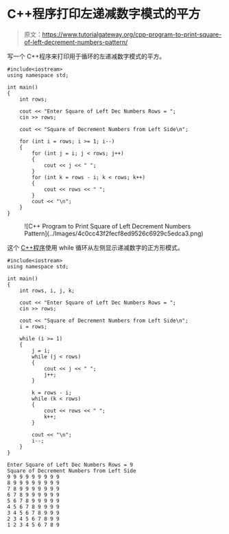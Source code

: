 # C++程序打印左递减数字模式的平方

> 原文：<https://www.tutorialgateway.org/cpp-program-to-print-square-of-left-decrement-numbers-pattern/>

写一个 C++程序来打印用于循环的左递减数字模式的平方。

```
#include<iostream>
using namespace std;

int main()
{
	int rows;

	cout << "Enter Square of Left Dec Numbers Rows = ";
	cin >> rows;

	cout << "Square of Decrement Numbers from Left Side\n";

	for (int i = rows; i >= 1; i--)
	{
		for (int j = i; j < rows; j++)
		{
			cout << j << " ";
		}
		for (int k = rows - i; k < rows; k++)
		{
			cout << rows << " ";
		}
		cout << "\n";
	}
}
```

<figure class="wp-block-image size-large">![C++ Program to Print Square of Left Decrement Numbers Pattern](../Images/4c0cc43f2fecf8ed9526c6929c5edca3.png)</figure>

这个 [C++程序](https://www.tutorialgateway.org/cpp-programs/)使用 while 循环从左侧显示递减数字的正方形模式。

```
#include<iostream>
using namespace std;

int main()
{
	int rows, i, j, k;

	cout << "Enter Square of Left Dec Numbers Rows = ";
	cin >> rows;

	cout << "Square of Decrement Numbers from Left Side\n";
	i = rows;

	while (i >= 1)
	{
		j = i;
		while (j < rows)
		{
			cout << j << " ";
			j++;
		}

		k = rows - i;
		while (k < rows)
		{
			cout << rows << " ";
			k++;
		}

		cout << "\n";
		i--;
	}
}
```

```
Enter Square of Left Dec Numbers Rows = 9
Square of Decrement Numbers from Left Side
9 9 9 9 9 9 9 9 9 
8 9 9 9 9 9 9 9 9 
7 8 9 9 9 9 9 9 9 
6 7 8 9 9 9 9 9 9 
5 6 7 8 9 9 9 9 9 
4 5 6 7 8 9 9 9 9 
3 4 5 6 7 8 9 9 9 
2 3 4 5 6 7 8 9 9 
1 2 3 4 5 6 7 8 9 
```